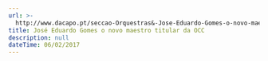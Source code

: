 ```yaml
---
url: >-
  http://www.dacapo.pt/seccao-Orquestras&-Jose-Eduardo-Gomes-o-novo-maestro-titular-da-OCC
title: José Eduardo Gomes o novo maestro titular da OCC
description: null
dateTime: 06/02/2017
---
```


